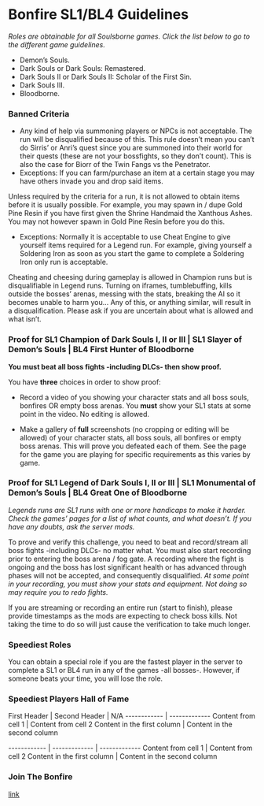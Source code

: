 # Bonfire SL1/BL4 Guidelines

*Roles are obtainable for all Soulsborne games. Click the list below to go to the different game guidelines.*

* Demon’s Souls.
* Dark Souls or Dark Souls: Remastered.
* Dark Souls II or Dark Souls II: Scholar of the First Sin.
* Dark Souls III.
* Bloodborne.

### Banned Criteria

* Any kind of help via summoning players or NPCs is not acceptable. The run will be disqualified because of this. This rule doesn’t mean you can’t do Sirris’ or Anri’s quest since you are summoned into their world for their quests (these are not your bossfights, so they don’t count). This is also the case for Biorr of the Twin Fangs vs the Penetrator.
 * Exceptions:
    If you can farm/purchase an item at a certain stage you may have others invade you and drop said items.

Unless required by the criteria for a run, it is not allowed to obtain items before it is usually possible. For example, you may spawn in / dupe Gold Pine Resin if you have first given the Shrine Handmaid the Xanthous Ashes. You may not however spawn in Gold Pine Resin before you do this.
 * Exceptions:
    Normally it is acceptable to use Cheat Engine to give yourself items required for a Legend run. For example, giving yourself a Soldering Iron as soon as you start the game to complete a Soldering Iron only run is acceptable.

Cheating and cheesing during gameplay is allowed in Champion runs but is disqualifiable in Legend runs. Turning on iframes, tumblebuffing, kills outside the bosses’ arenas, messing with the stats, breaking the AI so it becomes unable to harm you… Any of this, or anything similar, will result in a disqualification. Please ask if you are uncertain about what is allowed and what isn’t.

### Proof for SL1 Champion of Dark Souls I, II or III | SL1 Slayer of Demon’s Souls | BL4 First Hunter of Bloodborne
**You must beat all boss fights -including DLCs- then show proof.**

You have **three** choices in order to show proof:

  * Record a video of you showing your character stats and all boss souls, bonfires OR empty boss arenas. You **must** show your SL1 stats at some point in the video. No editing is allowed.

  * Make a gallery of **full** screenshots (no cropping or editing will be allowed) of your character stats, all boss souls, all bonfires or empty boss arenas. This will prove you defeated each of them. See the page for the game you are playing for specific requirements as this varies by game.

### Proof for SL1 Legend of Dark Souls I, II or III | SL1 Monumental of Demon’s Souls | BL4 Great One of Bloodborne

*Legends runs are SL1 runs with one or more handicaps to make it harder. Check the games’ pages for a list of what counts, and what doesn’t. If you have any doubts, ask the server mods.*

To prove and verify this challenge, you need to beat and record/stream all boss fights -including DLCs- no matter what. You must also start recording prior to entering the boss arena / fog gate. A recording where the fight is ongoing and the boss has lost significant health or has advanced through phases will not be accepted, and consequently disqualified. *At some point in your recording, you must show your stats and equipment. Not doing so may require you to redo fights.*

If you are streaming or recording an entire run (start to finish), please provide timestamps as the mods are expecting to check boss kills. Not taking the time to do so will just cause the verification to take much longer.

### Speediest Roles
You can obtain a special role if you are the fastest player in the server to complete a SL1 or BL4 run in any of the games -all bosses-. However, if someone beats your time, you will lose the role.

### Speediest Players Hall of Fame

First Header | Second Header | N/A
------------ | -------------
Content from cell 1 | Content from cell 2
Content in the first column | Content in the second column

------------ | ------------- | ------------- 
Content from cell 1 | Content from cell 2
Content in the first column | Content in the second column

### Join The Bonfire

[link](https://discord.gg/QH6gehF)
